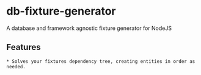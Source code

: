 # db-fixture-generator

A database and framework agnostic fixture generator for NodeJS

## Features

    * Solves your fixtures dependency tree, creating entities in order as needed.